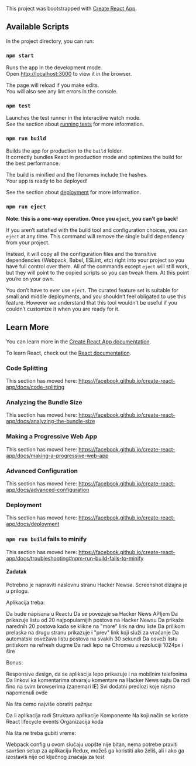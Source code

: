 This project was bootstrapped with [Create React App](https://github.com/facebook/create-react-app).

## Available Scripts

In the project directory, you can run:

### `npm start`

Runs the app in the development mode.<br>
Open [http://localhost:3000](http://localhost:3000) to view it in the browser.

The page will reload if you make edits.<br>
You will also see any lint errors in the console.

### `npm test`

Launches the test runner in the interactive watch mode.<br>
See the section about [running tests](https://facebook.github.io/create-react-app/docs/running-tests) for more information.

### `npm run build`

Builds the app for production to the `build` folder.<br>
It correctly bundles React in production mode and optimizes the build for the best performance.

The build is minified and the filenames include the hashes.<br>
Your app is ready to be deployed!

See the section about [deployment](https://facebook.github.io/create-react-app/docs/deployment) for more information.

### `npm run eject`

**Note: this is a one-way operation. Once you `eject`, you can’t go back!**

If you aren’t satisfied with the build tool and configuration choices, you can `eject` at any time. This command will remove the single build dependency from your project.

Instead, it will copy all the configuration files and the transitive dependencies (Webpack, Babel, ESLint, etc) right into your project so you have full control over them. All of the commands except `eject` will still work, but they will point to the copied scripts so you can tweak them. At this point you’re on your own.

You don’t have to ever use `eject`. The curated feature set is suitable for small and middle deployments, and you shouldn’t feel obligated to use this feature. However we understand that this tool wouldn’t be useful if you couldn’t customize it when you are ready for it.

## Learn More

You can learn more in the [Create React App documentation](https://facebook.github.io/create-react-app/docs/getting-started).

To learn React, check out the [React documentation](https://reactjs.org/).

### Code Splitting

This section has moved here: https://facebook.github.io/create-react-app/docs/code-splitting

### Analyzing the Bundle Size

This section has moved here: https://facebook.github.io/create-react-app/docs/analyzing-the-bundle-size

### Making a Progressive Web App

This section has moved here: https://facebook.github.io/create-react-app/docs/making-a-progressive-web-app

### Advanced Configuration

This section has moved here: https://facebook.github.io/create-react-app/docs/advanced-configuration

### Deployment

This section has moved here: https://facebook.github.io/create-react-app/docs/deployment

### `npm run build` fails to minify

This section has moved here: https://facebook.github.io/create-react-app/docs/troubleshooting#npm-run-build-fails-to-minify

#### Zadatak

Potrebno je napraviti naslovnu stranu Hacker Newsa. Screenshot dizajna je u prilogu.

Aplikacija treba:

Da bude napisana u Reactu
Da se povezuje sa Hacker News APIjem
Da prikazuje listu od 20 najpopularnijih postova na Hacker Newsu
Da prikaže narednih 20 postova kada se klikne na "more" link na dnu liste
Da prilikom prelaska na drugu stranu prikazuje i "prev" link koji služi za vraćanje
Da automatski osvežava listu postova na svakih 30 sekundi
Da osveži listu pritiskom na refresh dugme
Da radi lepo na Chromeu u rezoluciji 1024px i šire

Bonus:

Responsive design, da se aplikacija lepo prikazuje i na mobilnim telefonima
Da linkovi ka komentarima otvaraju komentare na Hacker News sajtu
Da radi fino na svim browserima (zanemari IE)
Svi dodatni predlozi koje nismo napomenuli ovde

Na šta ćemo najviše obratiti pažnju:

Da li aplikacija radi
Struktura aplikacije
Komponente
Na koji način se koriste React lifecycle events
Organizacija koda

Na šta ne treba gubiti vreme:

Webpack config u ovom slučaju uopšte nije bitan, nema potrebe praviti savršen setup za aplikaciju
Redux, možeš ga koristiti ako želiš, ali i ako ga izostaviš nije od ključnog značaja za test
